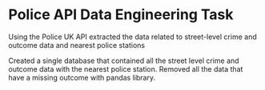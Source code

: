 # Police API Data Engineering Task

Using the Police UK API extracted the data related to street-level crime and outcome data and nearest police stations

Created a single database that contained all the street level crime and outcome data with the nearest
police station. Removed all the data that have a missing outcome with pandas library.
